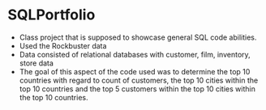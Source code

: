 # SQLPortfolio
- Class project that is supposed to showcase general SQL code abilities.
- Used the Rockbuster data
- Data consisted of relational databases with customer, film, inventory, store data
- The goal of this aspect of the code used was to determine the top 10 countries with regard to count of customers, the top 10 cities within the top 10 countries and the top 5 customers within the top 10 cities within the top 10 countries.
